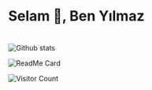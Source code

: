 # Selam 👋, Ben Yılmaz<h1>
  ![Github stats](https://github-readme-stats.vercel.app/api?username=yilmaziyigun)
  
  ![ReadMe Card](https://github-readme-stats.vercel.app/api/pin/?username=yilmaziyigun&repo=rentacar)


![Visitor Count](https://profile-counter.glitch.me/{yilmaziyigun}/count.svg)

